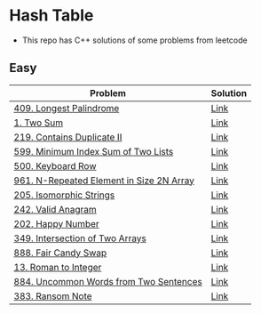 # Hash Table
- This repo has C++ solutions of some problems from leetcode
## Easy
|Problem|Solution|
|-------|--------|
|[409. Longest Palindrome](https://leetcode.com/problems/longest-palindrome/)|[Link](https://github.com/m7moudGadallah/leetCode_Solutions/blob/main/Hash_Table/409_longest_palindrome.cpp)|
|[1. Two Sum](https://leetcode.com/problems/two-sum/)|[Link](https://github.com/m7moudGadallah/leetCode_Solutions/blob/main/Hash_Table/1-two_sum.cpp)|
|[219. Contains Duplicate II](https://leetcode.com/problems/contains-duplicate-ii/)|[Link](https://github.com/m7moudGadallah/leetCode_Solutions/blob/main/Hash_Table/219_Contains_Duplicate_%7C%7C.cpp)|
|[599. Minimum Index Sum of Two Lists](https://leetcode.com/problems/minimum-index-sum-of-two-lists/)|[Link](https://github.com/m7moudGadallah/leetCode_Solutions/blob/main/Hash_Table/599_Minimum_index_sum_of_Two_lists.cpp)|
|[500. Keyboard Row](https://leetcode.com/problems/keyboard-row/)|[Link](https://github.com/m7moudGadallah/leetCode_Solutions/blob/main/Hash_Table/500_Keyboard_Row.cpp)|
|[961. N-Repeated Element in Size 2N Array](https://leetcode.com/problems/n-repeated-element-in-size-2n-array/)|[Link](https://github.com/m7moudGadallah/leetCode_Solutions/blob/main/Hash_Table/961-N_Repeated_Element_in_size_2N_Array.cpp)|
|[205. Isomorphic Strings](https://leetcode.com/problems/isomorphic-strings/)|[Link](https://github.com/m7moudGadallah/leetCode_Solutions/blob/main/Hash_Table/205-Isomorphic_Strings.cpp)|
|[242. Valid Anagram](https://leetcode.com/problems/valid-anagram/)|[Link](https://github.com/m7moudGadallah/leetCode_Solutions/blob/main/Hash_Table/242-Valid_Anagam.cpp)|
|[202. Happy Number](https://leetcode.com/problems/happy-number/)|[Link](https://github.com/m7moudGadallah/leetCode_Solutions/blob/main/Hash_Table/202-Happy_Number.cpp)|
|[349. Intersection of Two Arrays](https://leetcode.com/problems/intersection-of-two-arrays/)|[Link](https://github.com/m7moudGadallah/leetCode_Solutions/blob/main/Hash_Table/349-Intersection_Of_Two_Arrays.cpp)|
|[888. Fair Candy Swap](https://leetcode.com/problems/fair-candy-swap/)|[Link](https://github.com/m7moudGadallah/leetCode_Solutions/blob/main/Hash_Table/888-Fair_Candy_Swap.cpp)|
|[13. Roman to Integer](https://leetcode.com/problems/roman-to-integer/)|[Link](https://github.com/m7moudGadallah/leetCode_Solutions/blob/main/Hash_Table/13-Roman_to_Integer.cpp)|
|[884. Uncommon Words from Two Sentences](https://leetcode.com/problems/uncommon-words-from-two-sentences/)|[Link](https://github.com/m7moudGadallah/leetCode_Solutions/blob/main/Hash_Table/884-Uncommon_Words_from_two_sentences.cpp)|
|[383. Ransom Note](https://leetcode.com/problems/ransom-note/)|[Link](https://github.com/m7moudGadallah/leetCode_Solutions/blob/main/Hash_Table/383-Ransom_Note.cpp)|
